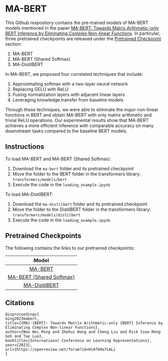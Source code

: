 # MA-BERT

This Github respository contains the pre-trained models of MA-BERT models mentioned in the paper [MA-BERT: Towards Matrix Arithmetic-only BERT Inference by Eliminating Complex Non-linear Functions](https://openreview.net/forum?id=HtAfbHa7LAL). In particular, three pretrained checkpoints are released under the [Pretrained Checkpoint](#pretrained-checkpoints) section:
1. MA-BERT
2. MA-BERT (Shared Softmax)
3. MA-DistilBERT

In MA-BERT, we proposed four correlated techniques that include:
1. Approximating softmax with a two-layer neural network
2. Replacing GELU with ReLU
3. Fusing normalization layers with adjacent linear layers
4. Leveraging knowledge transfer from baseline models 

Through these techniques, we were able to eliminate the major non-linear functions in BERT and obtain MA-BERT with only matrix arithmetic and trivial ReLU operations.  Our experimental results show that MA-BERT achieves a more efficient inference with comparable accuracy on many downstream tasks compared to the baseline BERT models.

## Instructions

To load MA-BERT and MA-BERT (Shared Softmax):
1. Download the `ma-bert` folder and its pretrained checkpoint
2. Move the folder to the BERT folder in the transformers library: `transformers/models/bert`
3. Execute the code in the `loading_example.ipynb`

To load MA-DistilBERT:
1. Download the `ma-distilbert` folder and its pretrained checkpoint
2. Move the folder to the DistilBERT folder in the transformers library: `transformers/models/distilbert`
3. Execute the code in the `loading_example.ipynb`

## Pretrained Checkpoints
The following contains the links to our pretrained checkpoints: 

| **Model**         |
| :----------: |
| [MA-BERT](https://drive.google.com/uc?id=16jlFRkuuVsB39yP62k7bnitRW9z9Mb1_&export=download) | 
| [MA-BERT (Shared Softmax)](https://drive.google.com/uc?id=1iuONqg13d2Md8mIDwiBaUhycx5cFrRkm&export=download) |
| [MA-DistilBERT](https://drive.google.com/uc?id=1dvnKAJORjcsH85WPp6g5DyTo_ii1attq&export=download) |

## Citations
```
@inproceedings{
ming2023mabert,
title={{MA}-{BERT}: Towards Matrix Arithmetic-only {BERT} Inference by Eliminating Complex Non-linear Functions},
author={Neo Wei Ming and Zhehui Wang and Cheng Liu and Rick Siow Mong Goh and Tao Luo},
booktitle={International Conference on Learning Representations},
year={2023},
url={https://openreview.net/forum?id=HtAfbHa7LAL}
}
```
